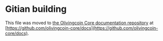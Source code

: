Gitian building
================

This file was moved to [the Olivingcoin Core documentation repository](https://github.com/olivingcoin-core/docs/blob/master/gitian-building.md) at [https://github.com/olivingcoin-core/docs](https://github.com/olivingcoin-core/docs).
